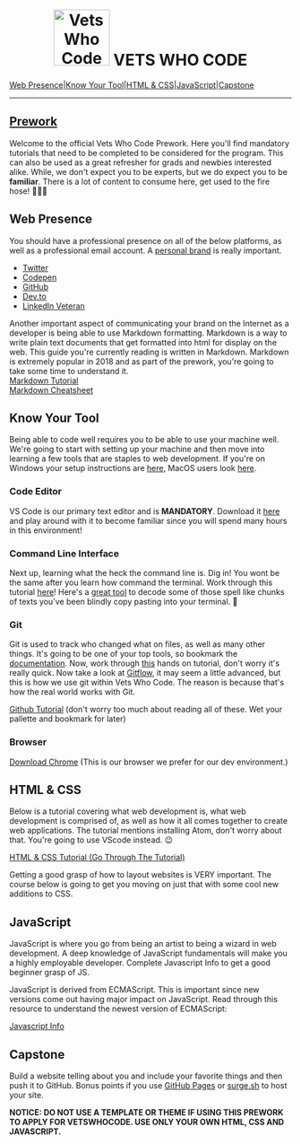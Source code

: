 <h1 align="center"><img src="/img/vwc.gif" alt="Vets Who Code" width="100px" /> VETS WHO CODE</h1>

[Web Presence](#web-presence)|[Know Your Tool](#command-line)|[HTML & CSS](#html)|[JavaScript](#javascript)|[Capstone](#capstone)

---

## [Prework](https://vetswhocode.io)

Welcome to the official Vets Who Code Prework.
Here you'll find mandatory tutorials that need to be completed to be considered for the program.
This can also be used as a great refresher for grads and newbies interested alike.
While, we don't expect you to be experts, but we do expect you to be **familiar**.
There is a lot of content to consume here, get used to the fire hose! 👨🏻‍🚒

<h2 id="web-presence">Web Presence</h2>

You should have a professional presence on all of the below platforms, as well as a professional email account. A [personal brand](http://blog.thefirehoseproject.com/posts/personal-branding-software-developer/) is really important.

- [Twitter](https://twitter.com)
- [Codepen](https://codepen.io)
- [GitHub](https://github.com)
- [Dev.to](https://dev.to/)
- [LinkedIn Veteran](https://linkedinforgood.linkedin.com/programs/veterans/premiumform)

Another important aspect of communicating your brand on the Internet as a developer is being able to use Markdown formatting. Markdown is a way to write plain text documents that get formatted into html for display on the web. This guide you're currently reading is written in Markdown. Markdown is extremely popular in 2018 and as part of the prework, you're going to take some time to understand it. <br />[Markdown Tutorial](https://www.markdowntutorial.com/)  
[Markdown Cheatsheet](https://github.com/adam-p/markdown-here/wiki/Markdown-Cheatsheet)

<h2 id="command-line">Know Your Tool</h2>

Being able to code well requires you to be able to use your machine well. We're going to start with setting up your machine and then move into learning a few tools that are staples to web development. If you're on Windows your setup instructions are [here](https://github.com/Vets-Who-Code/prework/blob/master/Windows-Tooling.md), MacOS users look [here](https://github.com/Vets-Who-Code/prework/blob/master/MacOS-Tooling.md).

### Code Editor

VS Code is our primary text editor and is **MANDATORY**. Download it [here](https://code.visualstudio.com/download) and play around with it to become familiar since you will spend many hours in this environment!

### Command Line Interface

Next up, learning what the heck the command line is. Dig in! You wont be the same after you learn how command the terminal. Work through this tutorial [here](https://tutorial.djangogirls.org/en/intro_to_command_line/)! Here's a [great tool](https://explainshell.com/) to decode some of those spell like chunks of texts you've been blindly copy pasting into your terminal. 🔮

### Git

Git is used to track who changed what on files, as well as many other things. It's going to be one of your top tools, so bookmark the [documentation](https://git-scm.com/doc).  Now, work through [this](https://try.github.io/levels/1/challenges/1) hands on tutorial, don't worry it's really quick. Now take a look at [Gitflow](https://www.atlassian.com/git/tutorials/comparing-workflows/gitflow-workflow), it may seem a little advanced, but this is how we use git within Vets Who Code. The reason is because that's how the real world works with Git.


[Github Tutorial](https://github.com/jlord/git-it-electron#what-to-install) (don't worry too much about reading all of these. Wet your pallette and bookmark for later)

### Browser

[Download Chrome](https://www.google.com/intl/en_ca/chrome/) (This is our browser we prefer for our dev environment.)


<h2 id="html">HTML & CSS</h2>

Below is a tutorial covering what web development is, what web development is comprised of, as well as how it all comes together to create
web applications. The tutorial mentions installing Atom, don't worry about that. You're going to use VScode instead. 😉

[HTML & CSS Tutorial (Go Through The Tutorial)](https://internetingishard.com/html-and-css/)

Getting a good grasp of how to layout websites is VERY important. The course below is going to get you moving on just that with some cool new additions to CSS.

<h2 id="javascript">JavaScript</h2>

JavaScript is where you go from being an artist to being a wizard in web development. A deep knowledge of JavaScript fundamentals will make you a highly employable developer. Complete Javascript Info to get a good beginner grasp of JS.

JavaScript is derived from ECMAScript. This is important since new versions come out having major impact on JavaScript. Read through this resource to understand the newest version of ECMAScript:



[Javascript Info](http://javascript.info/)



<h2 id="capstone">Capstone</h2>

Build a website telling about you and include your favorite things and then push it to GitHub. Bonus points if you use [GitHub Pages](https://pages.github.com/) or [surge.sh](https://surge.sh/) to host your site.

**NOTICE: DO NOT USE A TEMPLATE OR THEME IF USING THIS PREWORK TO APPLY FOR VETSWHOCODE. USE ONLY YOUR OWN HTML, CSS AND JAVASCRIPT.**
